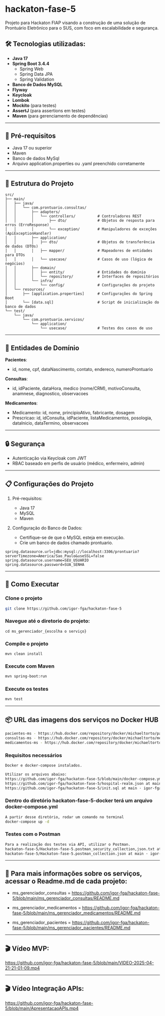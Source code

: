 # hackaton-fase-5
Projeto para Hackaton FIAP visando a construção de uma solução de Prontuário Eletrônico para o SUS, com foco em escalabilidade e segurança.  

## 🛠️ Tecnologias utilizadas:
- **Java 17**
- **Spring Boot 3.4.4**
  - Spring Web
  - Spring Data JPA
  - Spring Validation
- **Banco de Dados MySQL**
- **Flyway**
- **Keycloak**
- **Lombok**
- **Mockito** (para testes)
- **AssertJ** (para assertions em testes)
- **Maven** (para gerenciamento de dependências)

---

## 📌 Pré-requisitos
- Java 17 ou superior
- Maven
- Banco de dados MySql
- Arquivo application.properties ou .yaml preenchido corretamente 

---

## 📁 Estrutura do Projeto
```plaintext
src/
├── main/
│   ├── java/
│   │   └── com.prontuario.consultas/
│   │       ├── adapters/
│   │       │   └── controllers/          # Controladores REST
│   │       │       ├── dto/              # Objetos de resposta para erros (ErroResponse)
│   │       │       └── exception/        # Manipuladores de exceções (ApiExceptionHandler)
│   │       ├── application/
│   │       │   ├── dto/                  # Objetos de transferência de dados (DTOs)
│   │       │   ├── mapper/               # Mapeadores de entidades para DTOs
│   │       │   └── usecase/              # Casos de uso (lógica de negócios)
│   │       ├── domain/
│   │       │   ├── entity/               # Entidades do domínio
│   │       │   └── repository/           # Interfaces de repositórios
│   │       └── infra/
│   │           └── config/               # Configurações do projeto
│   └── resources/
│       ├── [application.properties]      # Configurações do Spring Boot
│       └── [data.sql]                    # Script de inicialização do banco de dados
└── test/
    └── java/
        └── com.prontuario.servicos/
            └── application/
                └── usecase/              # Testes dos casos de uso
```

---

## 🧩 Entidades de Domínio
**Pacientes**:
- id, nome, cpf, dataNascimento, contato, endereco, numeroProntuario

**Consultas**:
- id, idPaciente, dataHora, medico (nome/CRM), motivoConsulta, anamnese, diagnostico, observacoes

**Medicamentos**:
- Medicamento: id, nome, principioAtivo, fabricante, dosagem
- Prescricao: id, idConsulta, idPaciente, listaMedicamentos, posologia, dataInicio, dataTermino, observacoes

---

## 🔒 Segurança
- Autenticação via Keycloak com JWT
- RBAC baseado em perfis de usuário (médico, enfermeiro, admin)

---  

## 📋 Configurações do Projeto
1. Pré-requisitos:
   - Java 17
   - MySQL
   - Maven
    
2. Configuração do Banco de Dados:
    - Certifique-se de que o MySQL esteja em execução.
    - Crie um banco de dados chamado prontuario.

```plaintext
spring.datasource.url=jdbc:mysql://localhost:3306/prontuario?serverTimezone=America/Sao_Paulo&useSSL=false
spring.datasource.username=SEU_USUARIO
spring.datasource.password=SUA_SENHA
```

---

## 🧪 Como Executar
 
### Clone o projeto
```bash
git clone https://github.com/igor-fga/hackaton-fase-5
```

### Navegue até o diretorio do projeto:
```plaintext
cd ms_gerenciador_{escolha o serviço}
```
### Compile o projeto
```plaintext
mvn clean install
```
### Execute com Maven
```bash
mvn spring-boot:run
```

### Execute os testes
```bash
mvn test
```
---

## 📦 URL das imagens dos serviços no Docker HUB
```bash
pacientes-ms - https://hub.docker.com/repository/docker/michaeltorto/pacientes-ms/general
consultas-ms - https://hub.docker.com/repository/docker/michaeltorto/medicamentos-ms/general
medicamentos-ms - https://hub.docker.com/repository/docker/michaeltorto/consultas-ms/general
```
### Requisitos necessários
```bash
Docker e docker-compose instalados.
```
```bash
Utilizar os arquivos abaixo: 
https://github.com/igor-fga/hackaton-fase-5/blob/main/docker-compose.yml
https://github.com/igor-fga/hackaton-fase-5/hospital-realm.json at main · igor-fga/hackaton-fase-5
https://github.com/igor-fga/hackaton-fase-5/init.sql at main · igor-fga/hackaton-fase-5

```
### Dentro do diretório hackaton-fase-5-docker terá um arquivo docker-compose.yml
```bash
A partir desse diretório, rodar um comando no terminal
docker-compose up -d
```
### Testes com o Postman
```bash
Para a realização dos testes via API, utilizar o Postman.
hackaton-fase-5/Hackaton-fase-5.postman_security_collection,json.txt at main · igor-fga/hackaton-fase-5
hackaton-fase-5/Hackaton-fase-5.postman_collection.json at main · igor-fga/hackaton-fase-5
```

--- 

## 📌 Para mais informações sobre os serviços, acessar o Readme.md de cada projeto:
- ms_gerenciador_consultas = https://github.com/igor-fga/hackaton-fase-5/blob/main/ms_gerenciador_consultas/README.md  

- ms_gerenciador_medicamentos = https://github.com/igor-fga/hackaton-fase-5/blob/main/ms_gerenciador_medicamentos/README.md

- ms_gerenciador_pacientes = https://github.com/igor-fga/hackaton-fase-5/blob/main/ms_gerenciador_pacientes/README.md

--- 

## 🎬 Vídeo MVP:
https://github.com/igor-fga/hackaton-fase-5/blob/main/VIDEO-2025-04-21-21-01-09.mp4

--- 
## 🎬 Vídeo Integração APIs:
https://github.com/igor-fga/hackaton-fase-5/blob/main/ApresentacaoAPIs.mp4
